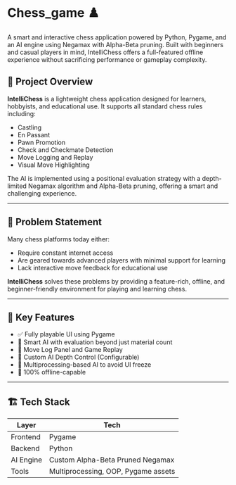 # Chess_game ♟️

A smart and interactive chess application powered by Python, Pygame, and an AI engine using Negamax with Alpha-Beta pruning. Built with beginners and casual players in mind, IntelliChess offers a full-featured offline experience without sacrificing performance or gameplay complexity.


## 🚀 Project Overview

**IntelliChess** is a lightweight chess application designed for learners, hobbyists, and educational use. It supports all standard chess rules including:

- Castling
- En Passant
- Pawn Promotion
- Check and Checkmate Detection
- Move Logging and Replay
- Visual Move Highlighting

The AI is implemented using a positional evaluation strategy with a depth-limited Negamax algorithm and Alpha-Beta pruning, offering a smart and challenging experience.

---

## 🎯 Problem Statement

Many chess platforms today either:
- Require constant internet access
- Are geared towards advanced players with minimal support for learning
- Lack interactive move feedback for educational use

**IntelliChess** solves these problems by providing a feature-rich, offline, and beginner-friendly environment for playing and learning chess.

---

## 🧩 Key Features

- ✅ Fully playable UI using Pygame
- 🧠 Smart AI with evaluation beyond just material count
- 📜 Move Log Panel and Game Replay
- 🧩 Custom AI Depth Control (Configurable)
- 🧠 Multiprocessing-based AI to avoid UI freeze
- 📶 100% offline-capable

---

## 🏗️ Tech Stack

| Layer      | Tech               |
|------------|--------------------|
| Frontend   | Pygame             |
| Backend    | Python             |
| AI Engine  | Custom Alpha-Beta Pruned Negamax |
| Tools      | Multiprocessing, OOP, Pygame assets |

